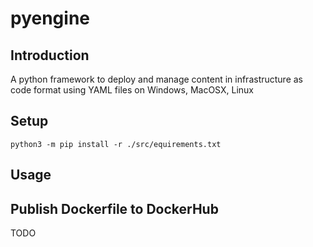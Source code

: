 # pyengine


## Introduction
A python framework to deploy and manage content in infrastructure as code format using YAML files 
on Windows, MacOSX, Linux


## Setup
```
python3 -m pip install -r ./src/equirements.txt
```

## Usage


## Publish Dockerfile to DockerHub
TODO